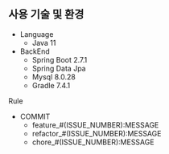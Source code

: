 ## 사용 기술 및 환경
- Language
  - Java 11
- BackEnd
  - Spring Boot 2.7.1
  - Spring Data Jpa
  - Mysql 8.0.28
  - Gradle 7.4.1

Rule
- COMMIT
  - feature_#(ISSUE_NUMBER):MESSAGE
  - refactor_#(ISSUE_NUMBER):MESSAGE
  - chore_#(ISSUE_NUMBER):MESSAGE
